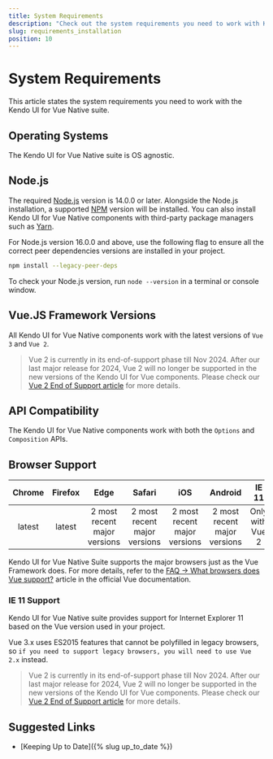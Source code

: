 ```yaml
---
title: System Requirements
description: "Check out the system requirements you need to work with Kendo UI for Vue Native suite."
slug: requirements_installation
position: 10
---
```


# System Requirements

This article states the system requirements you need to work with the Kendo UI for Vue Native suite.

## Operating Systems

The Kendo UI for Vue Native suite is OS agnostic.

## Node.js

The required [Node.js](https://nodejs.org/en/) version is 14.0.0 or later. Alongside the Node.js installation, a supported [NPM](https://www.npmjs.com/) version will be installed. You can also install Kendo UI for Vue Native components with third-party package managers such as [Yarn](https://yarnpkg.com/lang/en/).

For Node.js version 16.0.0 and above, use the following flag to ensure all the correct peer dependencies versions are installed in your project.

```sh
npm install --legacy-peer-deps
```

To check your Node.js version, run `node --version` in a terminal or console window.

## Vue.JS Framework Versions

All Kendo UI for Vue Native components work with the latest versions of `Vue 3` and `Vue 2`. 

> Vue 2 is currently in its end-of-support phase till Nov 2024. After our last major release for 2024, Vue 2 will no longer be supported in the new versions of the Kendo UI for Vue components. Please check our [Vue 2 End of Support article](slug:vue2-end-of-support) for more details.


## API Compatibility

The Kendo UI for Vue Native components work with both the `Options` and `Composition` APIs.

## Browser Support

| **Chrome** | **Firefox** |           **Edge**           |          **Safari**          |          **iOS**          |           **Android**          |    **IE 11**    |
|:----------:|:-----------:|:----------------------------:|:----------------------------:|:----------------------------:|:----------------------------:|:---------------:|
|   latest   |    latest   | 2 most recent major versions | 2 most recent major versions | 2 most recent major versions | 2 most recent major versions | Only with Vue 2 |

Kendo UI for Vue Native Suite supports the major browsers just as the Vue Framework does. For more details, refer to the [FAQ -> What browsers does Vue support?](https://vuejs.org/about/faq.html#what-browsers-does-vue-support) article in the official Vue documentation.

### IE 11 Support
Kendo UI for Vue Native suite provides support for Internet Explorer 11 based on the Vue version used in your project. 

Vue 3.x uses ES2015 features that cannot be polyfilled in legacy browsers, so `if you need to support legacy browsers, you will need to use Vue 2.x` instead.

> Vue 2 is currently in its end-of-support phase till Nov 2024. After our last major release for 2024, Vue 2 will no longer be supported in the new versions of the Kendo UI for Vue components. Please check our [Vue 2 End of Support article](slug:vue2-end-of-support) for more details.

## Suggested Links

* [Keeping Up to Date]({% slug up_to_date %})
